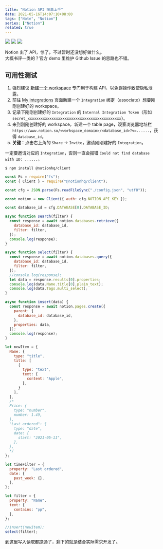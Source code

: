 ```yaml
---
title: "Notion API 简单上手"
date: 2021-05-16T14:07:10+08:00
tags: ["Note", "Notion"]
series: ["Notion"]
related: true
---
```


<span class="sticker">[![](https://img.shields.io/badge/官方-API-info)](https://github.com/makenotion/notion-sdk-js) [![](https://img.shields.io/badge/非官方-API-info)](https://github.com/dragonman225/notionapi-agent) [![](https://img.shields.io/badge/Telegram%20Bot-Help-info)](https://github.com/reycn/notion-help-bot/)</span>

Notion 出了 API，惊了。不过暂时还没想好做什么。  
大概书评一类的？官方 demo 里维护 Github Issue 的思路也不错。  

## 可用性测试
1. 强烈建议 [新建一个 workspace](https://www.notion.so/notion/Create-join-switch-workspaces-3b9be78982a940a7a27ce712ca6bdcf5#9332861c775543d0965f918924448a6d) 专门用于构建 API，以免误操作致使隐私泄露。  
2. 前往 [My integrations](https://www.notion.com/my-integrations) 页面新建一个 `Integration` 绑定（associate）想要刚刚创建好的 workspace。  
3. 记录下刚刚创建好的 `Integration` 的 `Internal Integration Token`（形如 `secret_xxxxxxxxxxxxxxxxxxxxxxxxxxxxxxxxxxxxxxxxxxx`）。  
4. 来到刚刚创建好的 workspace，新建一个 table page，观察浏览器地址栏 `https://www.notion.so/<workspace_domain>/<database_id>?v=......`，获得 `database_id`。  
5. **关键**：点击右上角的 `Share` -> `Invite`，邀请刚刚建好的 `Integration`。  

一定要邀请对应的 `Integration`，否则一直会报错 `Could not find database with ID: ......`。  

```shell
$ npm install @notionhq/client
```

```JavaScript
const Fs = require("fs");
const { Client } = require("@notionhq/client");

const cfg = JSON.parse(Fs.readFileSync("./config.json", "utf8"));

const notion = new Client({ auth: cfg.NOTION_API_KEY });

const database_id = cfg.DATABASE[0].DATABASE_ID;

async function search(filter) {
  const response = await notion.databases.retrieve({
    database_id: database_id,
    filter: filter,
  });
  console.log(response);
}

async function select(filter) {
  const response = await notion.databases.query({
    database_id: database_id,
    filter: filter,
  });
  //console.log(response);
  let data = response.results[0].properties;
  console.log(data.Name.title[0].plain_text);
  console.log(data.Tags.multi_select);
}

async function insert(data) {
  const response = await notion.pages.create({
    parent: {
      database_id: database_id,
    },
    properties: data,
  });
  console.log(response);
}

let newItem = {
  Name: {
    type: "title",
    title: [
      {
        type: "text",
        text: {
          content: "Apple",
        },
      }
    ],
  },
  /*
  Price: {
    type: "number",
    number: 1.49,
  },
  "Last ordered": {
    type: "date",
    date: {
      start: "2021-05-11",
    },
  },
  */
};

let timeFilter = {
  property: "Last ordered",
  date: {
    past_week: {},
  },
};

let filter = {
  property: "Name",
  text: {
    contains: "pp",
  },
};

//insert(newItem);
select(filter);
```

到这里写入读取都跑通了，剩下的就是结合实际需求开发了。  
